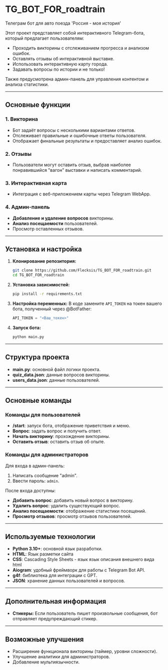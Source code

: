# TG_BOT_FOR_roadtrain
Телеграм бот для авто поезда 'Россия - моя история'

Этот проект представляет собой интерактивного Telegram-бота, который предлагает пользователям:
- Проходить викторины с отслеживанием прогресса и анализом ошибок.
- Оставлять отзывы об интерактивной выставке.
- Использовать интерактивную карту города.
- Задавать вопросы по истории и не только!

Также предусмотрена админ-панель для управления контентом и анализа статистики.

---

## Основные функции

### 1. Викторина
- Бот задаёт вопросы с несколькими вариантами ответов.
- Отслеживает правильные и ошибочные ответы пользователя.
- Отображает финальные результаты и предоставляет анализ ошибок.

### 2. Отзывы
- Пользователи могут оставить отзыв, выбрав наиболее понравившийся "вагон" выставки и написать комментарий.

### 3. Интерактивная карта
- Интеграция с веб-приложением карты через Telegram WebApp.

### 4. Админ-панель
- **Добавление и удаление вопросов** викторины.
- **Анализ посещаемости** пользователей.
- Просмотр оставленных отзывов.

---

## Установка и настройка

1. **Клонирование репозитория:**
   ```bash
   git clone https://github.com/Flecksis/TG_BOT_FOR_roadtrain.git
   cd TG_BOT_FOR_roadtrain
   ```

2. **Установка зависимостей:**
   ```bash
   pip install -r requirements.txt
   ```

3. **Настройка переменных:**
   В коде замените `API_TOKEN` на токен вашего бота, полученный через @BotFather:
   ```python
   API_TOKEN = "<Ваш_токен>"
   ```

4. **Запуск бота:**
   ```bash
   python main.py
   ```

---

## Структура проекта

- **main.py**: основной файл логики проекта.
- **quiz_data.json**: данные вопросов викторины.
- **users_data.json**: данные пользователей.

---

## Основные команды

### Команды для пользователей
- **/start**: запуск бота, отображение приветствия и меню.
- **Вопрос**: задать вопрос и получить ответ.
- **Начать викторину**: прохождение викторины.
- **Оставить отзыв**: оставить отзыв об опыте.

### Команды для администраторов
Для входа в админ-панель:
1. Написать сообщение "admin".
2. Ввести пароль: `admin`.

После входа доступны:
- **Добавить вопрос**: добавить новый вопрос в викторину.
- **Удалить вопрос**: удалить существующий вопрос.
- **Анализ посещаемости**: отображение статистики посещений.
- **Просмотр отзывов**: просмотр отзывов пользователей.

---

## Используемые технологии

- **Python 3.10+**: основной язык разработки.
- **HTML**: Язык разметки сайта
- **СSS**: Cascading Style Sheets - язык язык описания внешнего вида html
- **Aiogram**: удобный фреймворк для работы с Telegram Bot API.
- **g4f**: библиотека для интеграции с GPT.
- **JSON**: хранение данных пользователей и вопросов.

---

## Дополнительная информация

- **Стикеры:**
  Если пользователь пишет произвольные сообщения, бот отправляет предупреждающий стикер.

---

## Возможные улучшения
- Расширение функционала викторины (таймер, уровни сложности).
- Улучшение аналитики для администраторов.
- Добавление мультиязычности.

